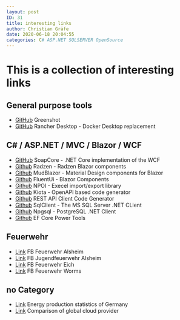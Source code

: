 ```yaml
---
layout: post
ID: 31
title: interesting links
author: Christian Gräfe
date: 2020-06-18 20:04:55
categories: C# ASP.NET SQLSERVER OpenSource
---
```


# This is a collection of interesting links

## General purpose tools

* [GitHub][4] Greenshot
* [GitHub][1] Rancher Desktop - Docker Desktop replacement

## C# / ASP.NET / MVC / Blazor / WCF

* [GitHub][5] SoapCore - .NET Core implementation of the WCF
* [Github][6] Radzen - Radzen Blazor components
* [Github][10] MudBlazor - Material Design components for Blazor
* [Github][19] FluentUi - Blazor Components
* [Github][7] NPOI - Execel import/export library
* [Github][11] Kiota - OpenAPI based code generator
* [Github][16] REST API Client Code Generator
* [Github][12] SqlClient - The MS SQL Server .NET CLient
* [Github][13] Npgsql - PostgreSQL .NET Client
* [Github][17] EF Core Power Tools

## Feuerwehr

* [Link][3] FB Feuerwehr Alsheim
* [Link][14] FB Jugendfeuerwehr Alsheim
* [Link][15] FB Feuerwehr Eich
* [Link][18] FB Feuerwehr Worms

## no Category

* [Link][8] Energy production statistics of Germany
* [Link][9] Comparison of global cloud provider

 [1]: https://github.com/rancher-sandbox/rancher-desktop/
 [4]: https://github.com/greenshot/greenshot
 [5]: https://github.com/DigDes/SoapCore
 [6]: https://github.com/radzenhq/radzen-blazor
 [7]: https://github.com/nissl-lab/npoi
 [10]: https://github.com/MudBlazor/MudBlazor
 [11]: https://github.com/microsoft/kiota
 [12]: https://github.com/dotnet/SqlClient
 [13]: https://github.com/npgsql/npgsql
 [16]: https://github.com/christianhelle/apiclientcodegen
 [17]: https://github.com/ErikEJ/EFCorePowerTools

 [8]: https://energy-charts.info/charts/energy_pie/chart.htm?l=en&c=DE&interval=day
 [9]: http://comparecloud.in/
 [3]: https://www.facebook.com/FeuerwehrAlsheim/
 [14]: https://www.facebook.com/JugendFeuerwehrAlsheim
 [15]: https://www.facebook.com/FeuerwehrEich/
 [18]: https://www.facebook.com/FeuerwehrWorms/
 [19]: https://github.com/microsoft/fluentui-blazor
